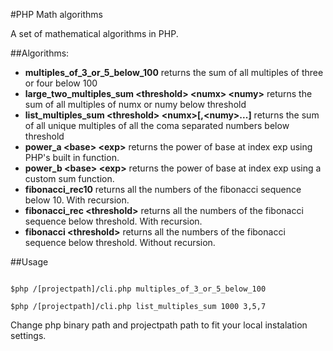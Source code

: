 #PHP Math algorithms

A set of mathematical algorithms in PHP. 

##Algorithms: 
* <b>multiples_of_3_or_5_below_100</b>                           returns the sum of all multiples of three or four below 100
* <b>large_two_multiples_sum &lt;threshold&gt; &lt;numx&gt; &lt;numy&gt;</b>       returns the sum of all multiples of numx or numy below threshold
* <b>list_multiples_sum  &lt;threshold&gt; &lt;numx&gt;[,&lt;numy&gt;...]</b>     returns the sum of all unique multiples of all the coma separated numbers below threshold
* <b>power_a  &lt;base&gt; &lt;exp&gt;</b>                                   returns the power of base at index exp using PHP's built in function.
* <b>power_b  &lt;base&gt; &lt;exp&gt;</b>                                   returns the power of base at index exp using a custom sum function.
* <b>fibonacci_rec10</b>                                         returns all the numbers of the fibonacci sequence below 10. With recursion.
* <b>fibonacci_rec &lt;threshold&gt;</b>                               returns all the numbers of the fibonacci sequence below threshold. With recursion.
* <b>fibonacci &lt;threshold&gt;</b>                                   returns all the numbers of the fibonacci sequence below threshold. Without recursion.

##Usage

```Shell

$php /[projectpath]/cli.php multiples_of_3_or_5_below_100

$php /[projectpath]/cli.php list_multiples_sum 1000 3,5,7

```
Change php binary path and projectpath path to fit your local instalation settings.
